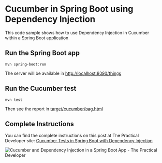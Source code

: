 # Cucumber in Spring Boot using Dependency Injection

This code sample shows how to use Dependency Injection in Cucumber within a Spring Boot application.

## Run the Spring Boot app

```shell
mvn spring-boot:run
```

The server will be available in [http://localhost:8090/things](http://localhost:8090/things)

## Run the Cucumber test

```shell
mvn test
```

Then see the report in [target/cucumber/bag.html](./target/cucumber/bag.html)

## Complete Instructions

You can find the complete instructions on this post at The Practical Developer site: [Cucumber Tests in Spring Boot with Dependency Injection](https://thepracticaldeveloper.com/2018/03/31/cucumber-tests-spring-boot-dependency-injection/)

![Cucumber and Dependency Injection in a Spring Boot App - The Practical Developer](images/cucumber-spring-boot.png)
